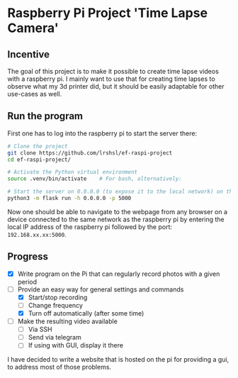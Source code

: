 # Raspberry Pi Project 'Time Lapse Camera'


## Incentive

The goal of this project is to make it possible to create time lapse videos with a raspberry pi. I mainly want to use that for creating time lapses to observe what my 3d printer did, but it should be easily adaptable for other use-cases as well.

## Run the program

First one has to log into the raspberry pi to start the server there:
```sh
# Clone the project
git clone https://github.com/lrshsl/ef-raspi-project
cd ef-raspi-project/
```

```sh
# Activate the Python virtual environment
source .venv/bin/activate    # For bash, alternatively: 
```

```sh
# Start the server on 0.0.0.0 (to expose it to the local network) on the port 5000
python3 -m flask run -h 0.0.0.0 -p 5000
```

Now one should be able to navigate to the webpage from any browser on a device connected to the same network as the raspberry pi by entering the local IP address of the raspberry pi followed by the port: `192.168.xx.xx:5000`.

## Progress

- [X] Write program on the Pi that can regularly record photos with a given period
- [ ] Provide an easy way for general settings and commands
    - [X] Start/stop recording
    - [ ] Change frequency
    - [X] Turn off automatically (after some time)
- [ ] Make the resulting video available
    - [ ] Via SSH
    - [ ] Send via telegram
    - [ ] If using with GUI, display it there

I have decided to write a website that is hosted on the pi for providing a gui, to address most of those problems. 



